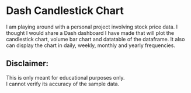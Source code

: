 # Dash Candlestick Chart

I am playing around with a personal project involving stock price data. 
I thought I would share a Dash dashboard I have made that will plot the candlestick chart, volume bar chart and datatable of the dataframe.
It also can display the chart in daily, weekly, monthly and yearly frequencies. 

## Disclaimer: 
This is only meant for educational purposes only.  
I cannot verify its accuracy of the sample data. 
